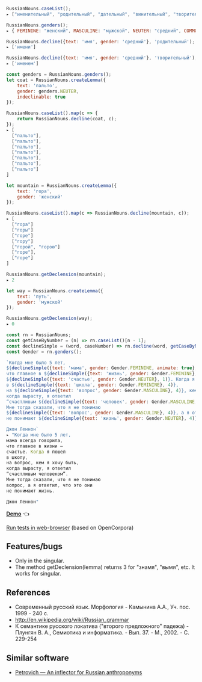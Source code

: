 ```js
RussianNouns.caseList();
▸ ["именительный", "родительный", "дательный", "винительный", "творительный", "предложный", "местный"]

RussianNouns.genders();
▸ { FEMININE: "женский", MASCULINE: "мужской", NEUTER: "средний", COMMON: "общий" }

RussianNouns.decline({text: 'имя', gender: 'средний'}, 'родительный');
▸ ['имени']

RussianNouns.decline({text: 'имя', gender: 'средний'}, 'творительный');
▸ ['именем']

const genders = RussianNouns.genders();
let coat = RussianNouns.createLemma({
    text: 'пальто',
    gender: genders.NEUTER,
    indeclinable: true
});

RussianNouns.caseList().map(c => {
    return RussianNouns.decline(coat, c);
});
▸ [
  ["пальто"],
  ["пальто"],
  ["пальто"],
  ["пальто"],
  ["пальто"],
  ["пальто"],
  ["пальто"]
]

let mountain = RussianNouns.createLemma({
    text: 'гора',
    gender: 'женский'
});

RussianNouns.caseList().map(c => RussianNouns.decline(mountain, c));
▸ [
  ["гора"]
  ["горы"]
  ["горе"]
  ["гору"]
  ["горой", "горою"]
  ["горе"],
  ["горе"]
]

RussianNouns.getDeclension(mountain);
▸ 2

let way = RussianNouns.createLemma({
    text: 'путь',
    gender: 'мужской'
});

RussianNouns.getDeclension(way);
▸ 0
```

```js
const rn = RussianNouns;
const getCaseByNumber = (n) => rn.caseList()[n - 1];
const declineSimple = (word, caseNumber) => rn.decline(word, getCaseByNumber(caseNumber))[0];
const Gender = rn.genders();

`Когда мне было 5 лет,
${declineSimple({text: 'мама', gender: Gender.FEMININE, animate: true}, 1)} всегда говорила,
что главное в ${declineSimple({text: 'жизнь', gender: Gender.FEMININE}, 7)} –
${declineSimple({text: 'счастье', gender: Gender.NEUTER}, 1)}. Когда я пошел
в ${declineSimple({text: 'школа', gender: Gender.FEMININE}, 4)},
на ${declineSimple({text: 'вопрос', gender: Gender.MASCULINE}, 4)}, кем я хочу быть,
когда вырасту, я ответил
“счастливым ${declineSimple({text: 'человек', gender: Gender.MASCULINE, animate: true}, 5)}”.
Мне тогда сказали, что я не понимаю
${declineSimple({text: 'вопрос', gender: Gender.MASCULINE}, 4)}, а я ответил, что это они
не понимают ${declineSimple({text: 'жизнь', gender: Gender.NEUTER}, 4)}.

Джон Леннон`
▸ "Когда мне было 5 лет,
мама всегда говорила,
что главное в жизни –
счастье. Когда я пошел
в школу,
на вопрос, кем я хочу быть,
когда вырасту, я ответил
“счастливым человеком”.
Мне тогда сказали, что я не понимаю
вопрос, а я ответил, что это они
не понимают жизнь.

Джон Леннон"
```
**[Demo](https://georgy7.github.io/RussianNounsJS/)**  :point_left:

[Run tests in web-browser](https://georgy7.github.io/RussianNounsJS/testing.html) (based on OpenCorpora)

## Features/bugs

* Only in the singular.
* The method getDeclension(lemma) returns 3 for "знамя", "вымя", etc. It works for singular.

## References
- Современный русский язык. Морфология - Камынина А.А., Уч. пос. 1999 - 240 с.
- http://en.wikipedia.org/wiki/Russian_grammar
- К семантике русского локатива ("второго предложного" падежа) - Плунгян В. А., Семиотика и информатика. - Вып. 37. - М., 2002. - С. 229-254

## Similar software

- [Petrovich — An inflector for Russian anthroponyms](https://github.com/petrovich)
